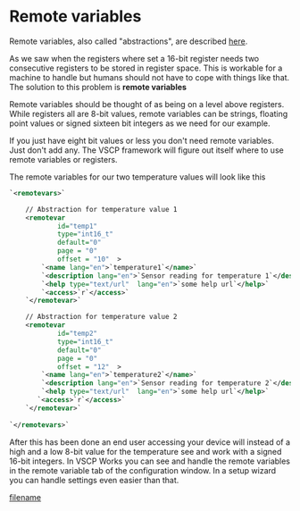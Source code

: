 # Remote variables

Remote variables, also called "abstractions", are described [here](http://docs.vscp.org/spec/latest/#/./vscp_module_description_file).

As we saw when the registers where set a 16-bit register needs two consecutive registers to be stored in register space. This is workable for a machine to handle but humans should not have to cope with things like that. The solution to this problem is **remote variables**

Remote variables should be thought of as being on a level above registers. While registers all are 8-bit values, remote variables can be strings, floating point values or signed sixteen bit integers as we need for our example. 

If you just have eight bit values or less you don't need remote variables. Just don't add any. The VSCP framework will figure out itself where to use remote variables or registers. 

The remote variables for our two temperature values will look like this

```xml
`<remotevars>`

    // Abstraction for temperature value 1
    <remotevar 
            id="temp1" 
            type="int16_t" 
            default="0" 
            page = "0" 
            offset = "10"  > 
        `<name lang="en">`temperature1`</name>`     
        `<description lang="en">`Sensor reading for temperature 1`</description>`         
        `<help type="text/url"  lang="en">`some help url`</help>`     
        `<access>`r`</access>`     
    `</remotevar>`

    // Abstraction for temperature value 2
    <remotevar 
            id="temp2" 
            type="int16_t" 
            default="0" 
            page = "0" 
            offset = "12"  > 
        `<name lang="en">`temperature2`</name>`     
        `<description lang="en">`Sensor reading for temperature 2`</description>`         
        `<help type="text/url"  lang="en">`some help url`</help>`     
       `<access>`r`</access>`     
    `</remotevar>`
    
`</remotevars>`    

```

After this has been done an end user accessing your device will instead of a high and a low 8-bit value for the temperature see and work with a signed 16-bit integers. In VSCP Works you can see and handle the remote variables in the remote variable tab of the configuration window. In a setup wizard you can handle settings even easier than that.


[filename](./bottom_copyright.md ':include')
